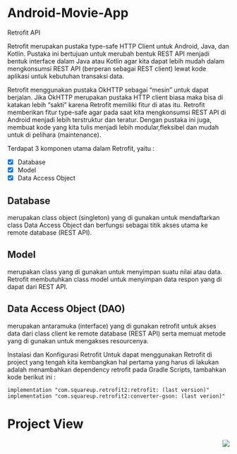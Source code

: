 # Android-Movie-App


Retrofit API

Retrofit merupakan pustaka type-safe HTTP Client untuk Android, Java, dan Kotlin. Pustaka ini bertujuan untuk merubah bentuk REST API menjadi bentuk interface dalam Java atau Kotlin agar kita dapat lebih mudah dalam mengkonsumsi REST API (berperan sebagai REST client) lewat kode aplikasi untuk kebutuhan transaksi data.

Retrofit menggunakan pustaka OkHTTP sebagai “mesin” untuk dapat berjalan. Jika OkHTTP merupakan pustaka HTTP client biasa maka bisa di katakan lebih “sakti” karena Retrofit memiliki fitur di atas itu. Retrofit memberikan fitur type-safe agar pada saat kita mengkonsumsi REST API di Android menjadi lebih terstruktur dan teratur. Dengan pustaka ini juga, membuat kode yang kita tulis menjadi lebih modular,fleksibel dan mudah untuk di pelihara (maintenance).

Terdapat 3 komponen utama dalam Retrofit, yaitu :

- [x] Database
- [x] Model
- [x] Data Access Object

## Database 
merupakan class object (singleton) yang di gunakan untuk mendaftarkan class Data Access Object dan berfungsi sebagai titik akses utama ke remote database (REST API).

## Model 
merupakan class yang di gunakan untuk menyimpan suatu nilai atau data. Retrofit membutuhkan class model untuk menyimpan data respon yang di dapat dari REST API.

## Data Access Object (DAO) 
merupakan antaramuka (interface) yang di gunakan retrofit untuk akses data dari class client ke remote database (REST API) serta memuat metode yang di gunakan untuk mengakses resourcenya.

Instalasi dan Konfigurasi Retrofit
Untuk dapat menggunakan Retrofit di project yang tengah kita kembangkan hal pertama yang harus di lakukan adalah menambahkan dependency retrofit pada Gradle Scripts, tambahkan kode berikut ini :

    implementation "com.squareup.retrofit2:retrofit: (last version)"
    implementation "com.squareup.retrofit2:converter-gson: (last verion)"
  
 # Project View
 
<a href="https://www.fsf.org">
	<img align="right" src="https://github.com/rendiwibawa/Android-Movie-App/blob/master/ezgif.com-gif-maker%20(4).gif">
</a>
